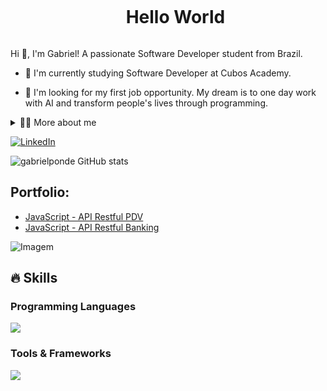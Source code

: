<!--título-->
<div id="user-content-toc">
  <ul align="center">
    <summary><h1 style="display: inline-block">Hello World</h1></summary>
</div>

<!-- Presentation -->
<p>
  Hi 👋, I'm Gabriel! A passionate Software Developer student from Brazil.

  - 🌱 I'm currently studying Software Developer at Cubos Academy. 

  - 🔭 I'm looking for my first job opportunity. My dream is to one day work with AI and transform people's lives through programming.
</p>

<!-- Dropdown -->
<details>
  <summary>👨‍💻 More about me</summary>

  - 💬 I am 23 years old and currently live in Brazil. I like reading, whether it's a good book, adventure or investigation, as well as watching movies and playing games! I believe that our personal interests contribute to a more accurate perception of things and to solving problems. I´m constantly learning and improving my skills. 

</details>

<!-- Links -->
[![LinkedIn](https://img.shields.io/badge/LinkedIn-0077B5?style=for-the-badge&logo=linkedin&logoColor=white)](https://www.linkedin.com/in/gabriel-avena)

<!-- GithubStats -->
![gabrielponde GitHub stats](https://github-readme-stats.vercel.app/api?username=gabrielponde&show_icons=true&theme=gotham)

<!-- Portfolio -->
## Portfolio:
- [JavaScript - API Restful PDV](https://github.com/gabrielponde/Ponto-de-Venda)
- [JavaScript - API Restful Banking](https://github.com/gabrielponde/BankAPI)

<!-- GIF -->
<p align="left">
  <img align="center" src="https://github.com/Variablebee/Variablebee/assets/77739311/4e9f41af-6b57-49a7-b15a-74322e96b4d7" alt="Imagem">
</p>

## 🔥 Skills
<!-- Skills: Programming Languages -->
  <div style="flex-basis: 48%;">
    <h3>Programming Languages</h3>
    <a href="https://skillicons.dev">
    <img src="https://skillicons.dev/icons?i=javascript,typescript,postgresql,react,html,css"/>
      </a>
  </div>
  
  <!-- Skills: Tools & Frameworks -->
  <div style="flex-basis: 48%;">
    <h3>Tools & Frameworks</h3>
      <a href="https://skillicons.dev">
    <img src="https://skillicons.dev/icons?i=nodejs,vscode,docker,github,git"/>
      </a>
  </div>
